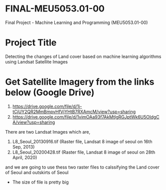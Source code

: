 # FINAL-MEU5053.01-00
Final Project - Machine Learning and Programming (MEU5053.01-00)


# Project Title
Detecting the changes of Land cover based on machine learning algorithms using Landsat Satellite Images


# Get Satellite Imagery from the links below (Google Drive)
1) https://drive.google.com/file/d/1j-tCjUY2QR2MmBmpvHfVjYHtB7RXAmcM/view?usp=sharing
2) https://drive.google.com/file/d/1vimOAa93f7AkMtlgRGJptWk6U5OIdgCA/view?usp=sharing

There are two Landsat Images which are,
1) L8_Seoul_20130916.tif (Raster file, Landsat 8 image of seoul on 16th Sep, 2013)
2) L8_Seoul_20200428.tif (Raster file, Landsat 8 image of seoul on 28th April, 2020)

and we are going to use thess two raster files to calssifying the Land cover of Seoul and outskirts of Seoul
* The size of file is pretty big
